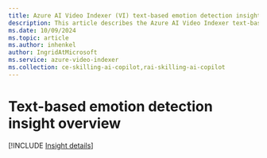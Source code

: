 ```yaml
---
title: Azure AI Video Indexer (VI) text-based emotion detection insight overview 
description: This article describes the Azure AI Video Indexer text-based emotion detection insight.
ms.date: 10/09/2024
ms.topic: article
ms.author: inhenkel
author: IngridAtMicrosoft
ms.service: azure-video-indexer
ms.collection: ce-skilling-ai-copilot,rai-skilling-ai-copilot
---
```


# Text-based emotion detection insight overview

[!INCLUDE [Insight details](./includes/text-based-emotions-detection.md)]

